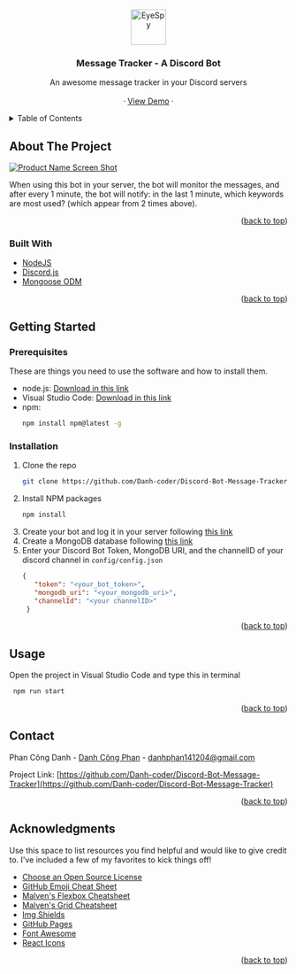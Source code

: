 <!-- Improved compatibility of back to top link: See: https://github.com/othneildrew/Best-README-Template/pull/73 -->
<a name="readme-top"></a>
<!--
*** Thanks for checking out the Best-README-Template. If you have a suggestion
*** that would make this better, please fork the repo and create a pull request
*** or simply open an issue with the tag "enhancement".
*** Don't forget to give the project a star!
*** Thanks again! Now go create something AMAZING! :D
-->



<!-- PROJECT SHIELDS -->
<!--
*** I'm using markdown "reference style" links for readability.
*** Reference links are enclosed in brackets [ ] instead of parentheses ( ).
*** See the bottom of this document for the declaration of the reference variables
*** for contributors-url, forks-url, etc. This is an optional, concise syntax you may use.
*** https://www.markdownguide.org/basic-syntax/#reference-style-links
-->



<!-- PROJECT LOGO -->
<br />
<div align="center">
  <a href="https://github.com/Danh-coder/Discord-Bot-Message-Tracker">
    <a href="https://emoji.gg/emoji/9037-eyespy"><img src="https://cdn3.emoji.gg/emojis/9037-eyespy.gif" width="64px" height="64px" alt="EyeSpy"></a>
  </a>

  <h3 align="center">Message Tracker - A Discord Bot</h3>

  <p align="center">
    An awesome message tracker in your Discord servers
    <br />
    <br />
    · 
    <a href="https://www.loom.com/share/d18d4de331d4480bb7a573bc5dd3ef0e?fbclid=IwAR0e5cWwZiZKDgRvo7EYvR4B5lBS6C3M73nn8JNsnfTjMm64JB2DYBlcDgU">View Demo</a>
    ·
  </p>
</div>



<!-- TABLE OF CONTENTS -->
<details>
  <summary>Table of Contents</summary>
  <ol>
    <li>
      <a href="#about-the-project">About The Project</a>
      <ul>
        <li><a href="#built-with">Built With</a></li>
      </ul>
    </li>
    <li>
      <a href="#getting-started">Getting Started</a>
      <ul>
        <li><a href="#prerequisites">Prerequisites</a></li>
        <li><a href="#installation">Installation</a></li>
      </ul>
    </li>
    <li><a href="#usage">Usage</a></li>
    <li><a href="#roadmap">Roadmap</a></li>
    <li><a href="#contributing">Contributing</a></li>
    <li><a href="#license">License</a></li>
    <li><a href="#contact">Contact</a></li>
    <li><a href="#acknowledgments">Acknowledgments</a></li>
  </ol>
</details>



<!-- ABOUT THE PROJECT -->
## About The Project

[![Product Name Screen Shot][product-screenshot]](https://www.upwork.com/att/download/portfolio/persons/uid/1572611179685044224/profile/projects/files/ee91f331-0f19-41aa-8549-ac84b13f56f2)

When using this bot in your server, the bot will monitor the messages, and after every 1 minute, the bot will notify: in the last 1 minute, which keywords are most used? (which appear from 2 times above).

<p align="right">(<a href="#readme-top">back to top</a>)</p>



### Built With

* [NodeJS](https://nodejs.org/en/)
* [Discord.js](https://discord.js.org/#/)
* [Mongoose ODM](https://mongoosejs.com/)

<p align="right">(<a href="#readme-top">back to top</a>)</p>



<!-- GETTING STARTED -->
## Getting Started

### Prerequisites

These are things you need to use the software and how to install them.
* node.js: [Download in this link](https://nodejs.org/en/)
* Visual Studio Code: [Download in this link](https://code.visualstudio.com/)
* npm:
  ```sh
  npm install npm@latest -g
  ```

### Installation

1. Clone the repo
   ```sh
   git clone https://github.com/Danh-coder/Discord-Bot-Message-Tracker.git
   ```
2. Install NPM packages
   ```sh
   npm install
   ```
3. Create your bot and log it in your server following [this link](https://youtu.be/b61kcgfOm_4)
4. Create a MongoDB database following [this link](https://account.mongodb.com/account/login?n=%2Fv2%2F5f1d49b44f59762ba11983ab&nextHash=%23clusters)
5. Enter your Discord Bot Token, MongoDB URI, and the channelID of your discord channel in `config/config.json`
   ```json
   {
      "token": "<your_bot_token>",
      "mongodb_uri": "<your_mongodb_uri>",
      "channelId": "<your channelID>"
    }
   ```

<p align="right">(<a href="#readme-top">back to top</a>)</p>



<!-- USAGE EXAMPLES -->
## Usage

Open the project in Visual Studio Code and type this in terminal
  ```sh
   npm run start
   ```

<p align="right">(<a href="#readme-top">back to top</a>)</p>


<!-- CONTACT -->
## Contact

Phan Công Danh - [Danh Công Phan](https://www.facebook.com/danhfan.cool) - danhphan141204@gmail.com

Project Link: [https://github.com/Danh-coder/Discord-Bot-Message-Tracker](https://github.com/Danh-coder/Discord-Bot-Message-Tracker)

<p align="right">(<a href="#readme-top">back to top</a>)</p>



<!-- ACKNOWLEDGMENTS -->
## Acknowledgments

Use this space to list resources you find helpful and would like to give credit to. I've included a few of my favorites to kick things off!

* [Choose an Open Source License](https://choosealicense.com)
* [GitHub Emoji Cheat Sheet](https://www.webpagefx.com/tools/emoji-cheat-sheet)
* [Malven's Flexbox Cheatsheet](https://flexbox.malven.co/)
* [Malven's Grid Cheatsheet](https://grid.malven.co/)
* [Img Shields](https://shields.io)
* [GitHub Pages](https://pages.github.com)
* [Font Awesome](https://fontawesome.com)
* [React Icons](https://react-icons.github.io/react-icons/search)

<p align="right">(<a href="#readme-top">back to top</a>)</p>



<!-- MARKDOWN LINKS & IMAGES -->
<!-- https://www.markdownguide.org/basic-syntax/#reference-style-links -->
[contributors-shield]: https://img.shields.io/github/contributors/othneildrew/Best-README-Template.svg?style=for-the-badge
[contributors-url]: https://github.com/othneildrew/Best-README-Template/graphs/contributors
[forks-shield]: https://img.shields.io/github/forks/othneildrew/Best-README-Template.svg?style=for-the-badge
[forks-url]: https://github.com/othneildrew/Best-README-Template/network/members
[stars-shield]: https://img.shields.io/github/stars/othneildrew/Best-README-Template.svg?style=for-the-badge
[stars-url]: https://github.com/othneildrew/Best-README-Template/stargazers
[issues-shield]: https://img.shields.io/github/issues/othneildrew/Best-README-Template.svg?style=for-the-badge
[issues-url]: https://github.com/othneildrew/Best-README-Template/issues
[license-shield]: https://img.shields.io/github/license/othneildrew/Best-README-Template.svg?style=for-the-badge
[license-url]: https://github.com/othneildrew/Best-README-Template/blob/master/LICENSE.txt
[linkedin-shield]: https://img.shields.io/badge/-LinkedIn-black.svg?style=for-the-badge&logo=linkedin&colorB=555
[linkedin-url]: https://linkedin.com/in/othneildrew
[product-screenshot]: images/screenshot.png
[Next.js]: https://img.shields.io/badge/next.js-000000?style=for-the-badge&logo=nextdotjs&logoColor=white
[Next-url]: https://nextjs.org/
[React.js]: https://img.shields.io/badge/React-20232A?style=for-the-badge&logo=react&logoColor=61DAFB
[React-url]: https://reactjs.org/
[Vue.js]: https://img.shields.io/badge/Vue.js-35495E?style=for-the-badge&logo=vuedotjs&logoColor=4FC08D
[Vue-url]: https://vuejs.org/
[Angular.io]: https://img.shields.io/badge/Angular-DD0031?style=for-the-badge&logo=angular&logoColor=white
[Angular-url]: https://angular.io/
[Svelte.dev]: https://img.shields.io/badge/Svelte-4A4A55?style=for-the-badge&logo=svelte&logoColor=FF3E00
[Svelte-url]: https://svelte.dev/
[Laravel.com]: https://img.shields.io/badge/Laravel-FF2D20?style=for-the-badge&logo=laravel&logoColor=white
[Laravel-url]: https://laravel.com
[Bootstrap.com]: https://img.shields.io/badge/Bootstrap-563D7C?style=for-the-badge&logo=bootstrap&logoColor=white
[Bootstrap-url]: https://getbootstrap.com
[JQuery.com]: https://img.shields.io/badge/jQuery-0769AD?style=for-the-badge&logo=jquery&logoColor=white
[JQuery-url]: https://jquery.com 